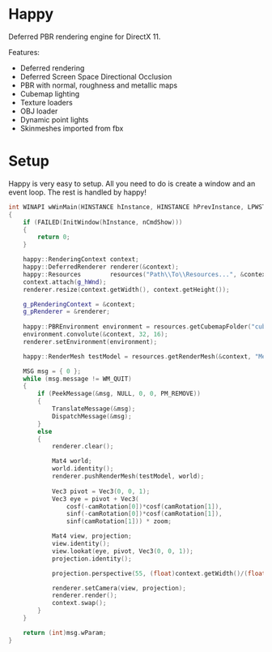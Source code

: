 # Happy
Deferred PBR rendering engine for DirectX 11.

Features:
- Deferred rendering
- Deferred Screen Space Directional Occlusion
- PBR with normal, roughness and metallic maps
- Cubemap lighting
- Texture loaders
- OBJ loader
- Dynamic point lights
- Skinmeshes imported from fbx

# Setup
Happy is very easy to setup. All you need to do is create a window and an event loop. The rest is handled by happy!
```C++
int WINAPI wWinMain(HINSTANCE hInstance, HINSTANCE hPrevInstance, LPWSTR lpCmdLine, int nCmdShow)
{
	if (FAILED(InitWindow(hInstance, nCmdShow)))
	{
		return 0;
	}

	happy::RenderingContext context;
	happy::DeferredRenderer renderer(&context);
	happy::Resources        resources("Path\\To\\Resources...", &context);
	context.attach(g_hWnd);
	renderer.resize(context.getWidth(), context.getHeight());

	g_pRenderingContext = &context;
	g_pRenderer = &renderer;
	
	happy::PBREnvironment environment = resources.getCubemapFolder("cubemap", "jpg");
	environment.convolute(&context, 32, 16);
	renderer.setEnvironment(environment);

	happy::RenderMesh testModel = resources.getRenderMesh(&context, "Mesh.obj", "Texture.png", "Normals.png");

	MSG msg = { 0 };
	while (msg.message != WM_QUIT)
	{
		if (PeekMessage(&msg, NULL, 0, 0, PM_REMOVE))
		{
			TranslateMessage(&msg);
			DispatchMessage(&msg);
		}
		else
		{
			renderer.clear();

			Mat4 world;
			world.identity();
			renderer.pushRenderMesh(testModel, world);
			
			Vec3 pivot = Vec3(0, 0, 1);
			Vec3 eye = pivot + Vec3(
				cosf(-camRotation[0])*cosf(camRotation[1]),
				sinf(-camRotation[0])*cosf(camRotation[1]),
				sinf(camRotation[1])) * zoom;

			Mat4 view, projection;
			view.identity();
			view.lookat(eye, pivot, Vec3(0, 0, 1));
			projection.identity();

			projection.perspective(55, (float)context.getWidth()/(float)context.getHeight(), .1f, 100.0f);

			renderer.setCamera(view, projection);
			renderer.render();
			context.swap();
		}
	}

	return (int)msg.wParam;
}
```
